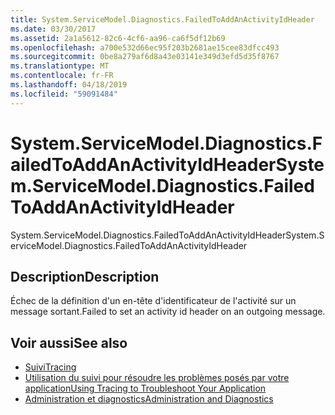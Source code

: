 ```yaml
---
title: System.ServiceModel.Diagnostics.FailedToAddAnActivityIdHeader
ms.date: 03/30/2017
ms.assetid: 2a1a5612-82c6-4cf6-aa96-ca6f5df12b69
ms.openlocfilehash: a700e532d66ec95f203b2681ae15cee83dfcc493
ms.sourcegitcommit: 0be8a279af6d8a43e03141e349d3efd5d35f8767
ms.translationtype: MT
ms.contentlocale: fr-FR
ms.lasthandoff: 04/18/2019
ms.locfileid: "59091484"
---
```

# <a name="systemservicemodeldiagnosticsfailedtoaddanactivityidheader"></a><span data-ttu-id="f55e9-102">System.ServiceModel.Diagnostics.FailedToAddAnActivityIdHeader</span><span class="sxs-lookup"><span data-stu-id="f55e9-102">System.ServiceModel.Diagnostics.FailedToAddAnActivityIdHeader</span></span>
<span data-ttu-id="f55e9-103">System.ServiceModel.Diagnostics.FailedToAddAnActivityIdHeader</span><span class="sxs-lookup"><span data-stu-id="f55e9-103">System.ServiceModel.Diagnostics.FailedToAddAnActivityIdHeader</span></span>  
  
## <a name="description"></a><span data-ttu-id="f55e9-104">Description</span><span class="sxs-lookup"><span data-stu-id="f55e9-104">Description</span></span>  
 <span data-ttu-id="f55e9-105">Échec de la définition d'un en-tête d'identificateur de l'activité sur un message sortant.</span><span class="sxs-lookup"><span data-stu-id="f55e9-105">Failed to set an activity id header on an outgoing message.</span></span>  
  
## <a name="see-also"></a><span data-ttu-id="f55e9-106">Voir aussi</span><span class="sxs-lookup"><span data-stu-id="f55e9-106">See also</span></span>

- [<span data-ttu-id="f55e9-107">Suivi</span><span class="sxs-lookup"><span data-stu-id="f55e9-107">Tracing</span></span>](../../../../../docs/framework/wcf/diagnostics/tracing/index.md)
- [<span data-ttu-id="f55e9-108">Utilisation du suivi pour résoudre les problèmes posés par votre application</span><span class="sxs-lookup"><span data-stu-id="f55e9-108">Using Tracing to Troubleshoot Your Application</span></span>](../../../../../docs/framework/wcf/diagnostics/tracing/using-tracing-to-troubleshoot-your-application.md)
- [<span data-ttu-id="f55e9-109">Administration et diagnostics</span><span class="sxs-lookup"><span data-stu-id="f55e9-109">Administration and Diagnostics</span></span>](../../../../../docs/framework/wcf/diagnostics/index.md)
